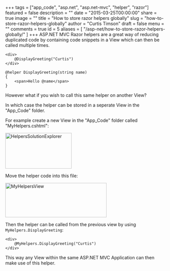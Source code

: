 +++
tags = ["app_code", "asp.net", "asp.net-mvc", "helper", "razor"]
featured = false
description = ""
date = "2015-03-25T00:00:00"
share = true
image = ""
title = "How to store razor helpers globally"
slug = "how-to-store-razor-helpers-globally"
author = "Curtis Timson"
draft = false
menu = ""
comments = true
id = 5
aliases = [
    "/asp-net/how-to-store-razor-helpers-globally/"
]
+++
ASP.NET MVC Razor helpers are a great way of reducing duplicated code by containing code snippets in a View which can then be called multiple times.

    <div>
        @DisplayGreeting("Curtis")
    </div>

    @helper DisplayGreeting(string name)
    {
        <span>Hello @name</span>
    }

However what if you wish to call this same helper on another View?

In which case the helper can be stored in a seperate View in the "App_Code" folder.

For example create a new View in the "App_Code" folder called "MyHelpers.cshtml":

<img src="../../../images/post/HelpersSolutionExplorer.jpg" alt="HelpersSolutionExplorer" width="209" height="112" class="alignnone size-full wp-image-229" />

Move the helper code into this file:

<img src="../../../images/post/MyHelpersView.jpg" alt="MyHelpersView" width="319" height="108" class="alignnone size-full wp-image-230" />

Then the helper can be called from the previous view by using `MyHelpers.DisplayGreeting`:

    <div>
        @MyHelpers.DisplayGreeting("Curtis")
    </div>

This way any View within the same ASP.NET MVC Application can then make use of this helper.
